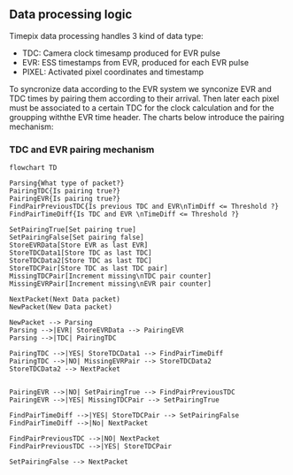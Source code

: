 
## Data processing logic
Timepix data processing handles 3 kind of data type:
* TDC: Camera clock timesamp produced for EVR pulse
* EVR: ESS timestamps from EVR, produced for each EVR pulse
* PIXEL: Activated pixel coordinates and timestamp

To syncronize data according to the EVR system we synconize EVR and TDC times by pairing them according to their arrival. Then later each pixel must be associated to a certain TDC for the clock calculation and for the groupping withthe EVR time header. The charts below introduce the pairing mechanism:

### TDC and EVR pairing mechanism
```mermaid
flowchart TD

Parsing{What type of packet?}
PairingTDC{Is pairing true?}
PairingEVR{Is pairing true?}
FindPairPreviousTDC{Is previous TDC and EVR\nTimDiff <= Threshold ?}
FindPairTimeDiff{Is TDC and EVR \nTimeDiff <= Threshold ?}

SetPairingTrue[Set pairing true]
SetPairingFalse[Set pairing false]
StoreEVRData[Store EVR as last EVR]
StoreTDCData1[Store TDC as last TDC]
StoreTDCData2[Store TDC as last TDC]
StoreTDCPair[Store TDC as last TDC pair]
MissingTDCPair[Increment missing\nTDC pair counter]
MissingEVRPair[Increment missing\nEVR pair counter]

NextPacket(Next Data packet)
NewPacket(New Data packet)

NewPacket --> Parsing
Parsing -->|EVR| StoreEVRData --> PairingEVR
Parsing -->|TDC| PairingTDC

PairingTDC -->|YES| StoreTDCData1 --> FindPairTimeDiff
PairingTDC -->|NO| MissingEVRPair --> StoreTDCData2
StoreTDCData2 --> NextPacket


PairingEVR -->|NO| SetPairingTrue --> FindPairPreviousTDC
PairingEVR -->|YES| MissingTDCPair --> SetPairingTrue

FindPairTimeDiff -->|YES| StoreTDCPair --> SetPairingFalse
FindPairTimeDiff -->|No| NextPacket

FindPairPreviousTDC -->|NO| NextPacket
FindPairPreviousTDC -->|YES| StoreTDCPair

SetPairingFalse --> NextPacket
```